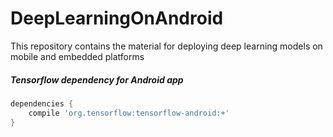  DeepLearningOnAndroid
====================== 
This repository contains the material for deploying deep learning models on mobile and embedded platforms 

##### Tensorflow dependency for Android app
```gradle
dependencies {
    compile 'org.tensorflow:tensorflow-android:+'
}
```
